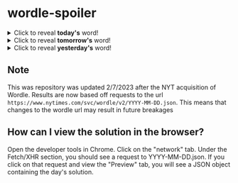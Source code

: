 # wordle-spoiler

<details>
  <summary>Click to reveal <b>today's</b> word!</summary>
  <br>
  <b> crumb </b>
</details>

<details>
  <summary>Click to reveal <b>tomorrow's</b> word!</summary>
  <br>
  <b> balsa </b>
</details>

<details>
  <summary>Click to reveal <b>yesterday's</b> word!</summary>
  <br>
  <b> hater </b>
</details>

## Note
This was repository was updated 2/7/2023 after the NYT acquisition of Wordle. Results are now based off requests to the url `https://www.nytimes.com/svc/wordle/v2/YYYY-MM-DD.json`. This means that changes to the wordle url may result in future breakages

## How can I view the solution in the browser?
Open the developer tools in Chrome. Click on the "network" tab. Under the Fetch/XHR section, you should see a request to YYYY-MM-DD.json. If you click on that request and view the "Preview" tab, you will see a JSON object containing the day's solution.
